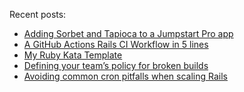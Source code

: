 Recent posts:

<!--START_SECTION:feed-->
* [Adding Sorbet and Tapioca to a Jumpstart Pro app](http:&#x2F;&#x2F;www.andywaite.com&#x2F;2023&#x2F;09&#x2F;17&#x2F;jumpstart-rails-pro-sorbet-tapioca.html)
* [A GitHub Actions Rails CI Workflow in 5 lines](http:&#x2F;&#x2F;www.andywaite.com&#x2F;2022&#x2F;04&#x2F;15&#x2F;reusable-github-actions-rails-workflow.html)
* [My Ruby Kata Template](http:&#x2F;&#x2F;www.andywaite.com&#x2F;2022&#x2F;04&#x2F;09&#x2F;ruby-kata-template.html)
* [Defining your team’s policy for broken builds](http:&#x2F;&#x2F;www.andywaite.com&#x2F;2020&#x2F;03&#x2F;16&#x2F;define-your-teams-broken-build-policy.html)
* [Avoiding common cron pitfalls when scaling Rails](http:&#x2F;&#x2F;www.andywaite.com&#x2F;2020&#x2F;03&#x2F;15&#x2F;cron-scaling-rails.html)
<!--END_SECTION:feed-->
